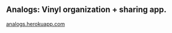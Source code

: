 ## Analogs: Vinyl organization + sharing app.
[analogs.herokuapp.com](https://analogs.herokuapp.com/)